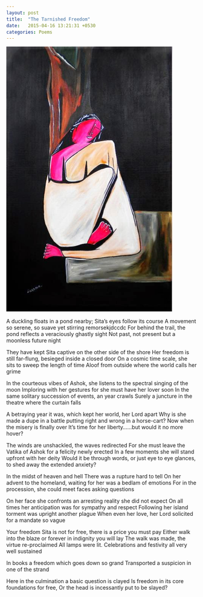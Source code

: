 ```yaml
---
layout: post
title:  "The Tarnished Freedom"
date:   2015-04-16 13:21:31 +0530
categories: Poems
---
```

![](https://github.com/rishabht1/rishabht1.github.io/blob/master/media/sita.jpg)

A duckling floats in a pond nearby; Sita’s eyes follow its course
A movement so serene, so suave yet stirring remorsekjdccdc
For behind the trail, the pond reflects a veraciously ghastly sight
Not past, not present but a moonless future night

They have kept Sita captive on the other side of the shore
Her freedom is still far-flung, besieged inside a closed door
On a cosmic time scale, she sits to sweep the length of time
Aloof from outside where the world calls her grime

In the courteous vibes of Ashok, she listens to the spectral singing of the moon
Imploring with her gestures for she must have her lover soon
In the same solitary succession of events, an year crawls
Surely a juncture in the theatre where the curtain falls

A betraying year it was, which kept her world, her Lord apart
Why is she made a dupe in a battle putting right and wrong in a horse-cart?
Now when the misery is finally over
It’s time for her liberty……but would it no more hover?

The winds are unshackled, the waves redirected
For she must leave the Vatika of Ashok for a felicity newly erected
In a few moments she will stand upfront with her deity
Would it be through words, or just eye to eye glances, to shed away the extended anxiety?

In the midst of heaven and hell
There was a rupture hard to tell
On her advent to the homeland, waiting for her was a bedlam of emotions
For in the procession, she could meet faces asking questions

On her face she confronts an arresting reality she did not expect
On all times her anticipation was for sympathy and respect
Following her island torment was upright another plague
When even her love, her Lord solicited for a mandate so vague     

Your freedom Sita is not for free, there is a price you must pay
Either walk into the blaze or forever in indignity you will lay
The walk was made, the virtue re-proclaimed
All lamps were lit. Celebrations and festivity all very well sustained

In books a freedom which goes down so grand
Transported a suspicion in one of the strand

Here in the culmination a basic question is clayed
Is freedom in its core foundations for free,
Or the head is incessantly put to be slayed?
